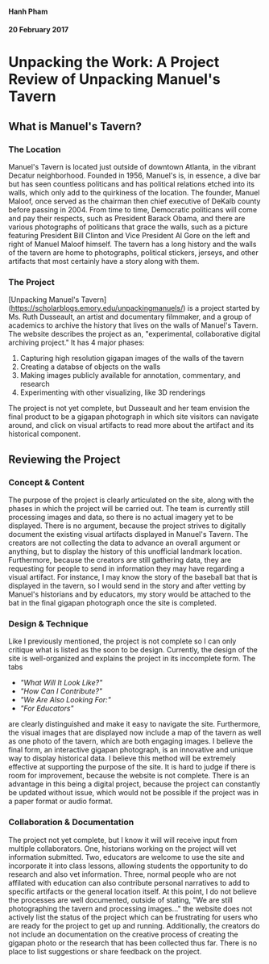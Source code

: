 #### Hanh Pham
#### 20 February 2017
# Unpacking the Work: A Project Review of Unpacking Manuel's Tavern

## What is Manuel's Tavern?
### The Location
Manuel's Tavern is located just outside of downtown Atlanta, in the vibrant Decatur neighborhood. Founded in 1956, Manuel's is, in essence, a dive bar but has seen countless politicans and has political relations etched into its walls, which only add to the quirkiness of the location. The founder, Manuel Maloof, once served as the chairman then chief executive of DeKalb county before passing in 2004. From time to time, Democratic politicans will come and pay their respects, such as President Barack Obama, and there are various photographs of politicans that grace the walls, such as a picture featuring President Bill Clinton and Vice President Al Gore on the left and right of Manuel Maloof himself. The tavern has a long history and the walls of the tavern are home to photographs, political stickers, jerseys, and other artifacts that most certainly have a story along with them. 
### The Project
[Unpacking Manuel's Tavern] (https://scholarblogs.emory.edu/unpackingmanuels/) is a project started by Ms. Ruth Dusseault, an artist and documentary filmmaker, and a group of academics to archive the history that lives on the walls of Manuel's Tavern. The website describes the project as an, "experimental, collaborative digital archiving project." It has 4 major phases:

1. Capturing high resolution gigapan images of the walls of the tavern
2. Creating a databse of objects on the walls
3. Making images publicly available for annotation, commentary, and research
4. Experimenting with other visualizing, like 3D renderings

The project is not yet complete, but Dusseault and her team envision the final product to be a gigapan photograph in which site visitors can navigate around, and click on visual artifacts to read more about the artifact and its historical component. 

## Reviewing the Project
### Concept & Content
The purpose of the project is clearly articulated on the site, along with the phases in which the project will be carried out. The team is currently still processing images and data, so there is no actual imagery yet to be displayed. There is no argument, because the project strives to digitally document the existing visual artifacts displayed in Manuel's Tavern. The creators are not collecting the data to advance an overall argument or anything, but to display the history of this unofficial landmark location. Furthermore, because the creators are still gathering data, they are requesting for people to send in information they may have regarding a visual artifact. For instance, I may know the story of the baseball bat that is displayed in the tavern, so I would send in the story and after vetting by Manuel's historians and by educators, my story would be attached to the bat in the final gigapan photograph once the site is completed. 
### Design & Technique
Like I previously mentioned, the project is not complete so I can only critique what is listed as the soon to be design. Currently, the design of the site is well-organized and explains the project in its inccomplete form. The tabs

* *"What Will It Look Like?"*
* *"How Can I Contribute?"* 
* *"We Are Also Looking For:"*
* *"For Educators"*

are clearly distinguished and make it easy to navigate the site. Furthermore, the visual images that are displayed now include a map of the tavern as well as one photo of the tavern, which are both engaging images. I believe the final form, an interactive gigapan photograph, is an innovative and unique way to display historical data. I believe this method will be extremely effective at supporting the purpose of the site. It is hard to judge if there is room for improvement, because the website is not complete. There is an advantage in this being a digital project, because the project can constantly be updated without issue, which would not be possible if the project was in a paper format or audio format. 
### Collaboration & Documentation
The project not yet complete, but I know it will will receive input from multiple collaborators. One, historians working on the project will vet information submitted. Two, educators are welcome to use the site and incorporate it into class lessons, allowing students the opportunity to do research and also vet information. Three, normal people who are not affilated with education can also contribute personal narratives to add to specific artifacts or the general location itself. At this point, I do not believe the processes are well documented, outside of stating, "We are still photographing the tavern and processing images..." the website does not actively list the status of the project which can be frustrating for users who are ready for the project to get up and running. Additionally, the creators do not include an documentation on the creative process of creating the gigapan photo or the research that has been collected thus far. There is no place to list suggestions or share feedback on the project. 
